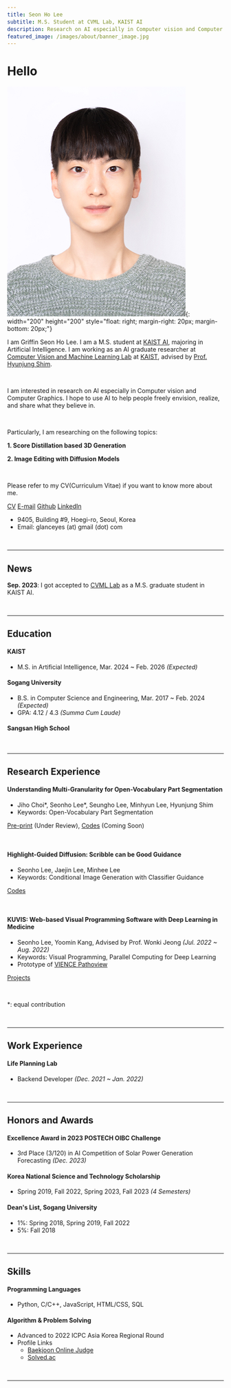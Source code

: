```yaml
---
title: Seon Ho Lee
subtitle: M.S. Student at CVML Lab, KAIST AI
description: Research on AI especially in Computer vision and Computer Graphics
featured_image: /images/about/banner_image.jpg
---
```


# Hello

![Profile Image](/images/about/profile_image.jpg){: width="200" height="200" style="float: right; margin-right: 20px; margin-bottom: 20px;"}

I am Griffin Seon Ho Lee. I am a M.S. student at [KAIST AI](https://gsai.kaist.ac.kr/), majoring in Artificial Intelligence. I am working as an AI graduate researcher at [Computer Vision and Machine Learning Lab](https://sites.google.com/view/cvml-kaist/home) at [KAIST](https://www.kaist.ac.kr/en/), advised by [Prof. Hyunjung Shim](https://sites.google.com/view/cvml-kaist/members). 

<br/>

I am interested in research on AI especially in Computer vision and Computer Graphics. I hope to use AI to help people freely envision, realize, and share what they believe in.

<br/>

Particularly, I am researching on the following topics:

**1. Score Distillation based 3D Generation**

**2. Image Editing with Diffusion Models**

<br/>

Please refer to my CV(Curriculum Vitae) if you want to know more about me.

<a href="/pdf/cv.pdf" target="_blank" class="button button--medium"><i class="fa fa-file-pdf"></i> CV</a>
<a href="mailto:glanceyes@gmail.com" class="button button--medium"><i class="fa fa-envelope"></i> E-mail</a>
<a href="https://github.com/glanceyes" target="_blank" class="button button--medium"><i class="fa-brands fa-github"></i> Github</a>
<a href="https://www.linkedin.com/in/glanceyes/" target="_blank" class="button button--medium"><i class="fa-brands fa-linkedin"></i> LinkedIn</a>
<br/>

- 9405, Building #9, Hoegi-ro, Seoul, Korea <br/>
- Email: glanceyes (at) gmail (dot) com

<br/>
<hr/>

## News

**Sep. 2023**: I got accepted to [CVML Lab](https://sites.google.com/view/cvml-kaist/home) as a M.S. graduate student in KAIST AI.

<br/>
<hr/>

## Education

#### KAIST
- M.S. in Artificial Intelligence, Mar. 2024 ~ Feb. 2026 <i>(Expected)</i>

#### Sogang University
- B.S. in Computer Science and Engineering, Mar. 2017 ~ Feb. 2024 <i>(Expected)</i>
- GPA: 4.12 / 4.3 <i>(Summa Cum Laude)</i>

#### Sangsan High School


<br/>
<hr/>

## Research Experience

#### Understanding Multi-Granularity for Open-Vocabulary Part Segmentation
- Jiho Choi\*, Seonho Lee\*, Seungho Lee, Minhyun Lee, Hyunjung Shim
- Keywords: Open-Vocabulary Part Segmentation

[Pre-print](#) (Under Review), [Codes](#) (Coming Soon)

<br/>

#### Highlight-Guided Diffusion: Scribble can be Good Guidance

- Seonho Lee, Jaejin Lee, Minhee Lee
- Keywords: Conditional Image Generation with Classifier Guidance

[Codes](https://github.com/Glanceyes/Highlight-Guided-Diffusion)


<br/>

#### KUVIS: Web-based Visual Programming Software with Deep Learning in Medicine

- Seonho Lee, Yoomin Kang, Advised by Prof. Wonki Jeong <i>(Jul. 2022 ~ Aug. 2022)</i>
- Keywords: Visual Programming, Parallel Computing for Deep Learning
- Prototype of [VIENCE Pathoview](https://vience.io/main)

[Projects](/project/kuvis)

<br/>

\*: equal contribution

<br/>
<hr/>


## Work Experience

#### Life Planning Lab
- Backend Developer <i>(Dec. 2021 ~ Jan. 2022)</i>


<br/>
<hr/>


## Honors and Awards

#### Excellence Award in 2023 POSTECH OIBC Challenge
- 3rd Place (3/120) in AI Competition of Solar Power Generation Forecasting <i>(Dec. 2023)</i>

#### Korea National Science and Technology Scholarship
- Spring 2019, Fall 2022, Spring 2023, Fall 2023 <i>(4 Semesters)</i>

#### Dean's List, Sogang University
- 1%: Spring 2018, Spring 2019, Fall 2022
- 5%: Fall 2018

<br/>
<hr/>

## Skills

#### Programming Languages
- Python, C/C++, JavaScript, HTML/CSS, SQL


#### Algorithm & Problem Solving
- Advanced to 2022 ICPC Asia Korea Regional Round
- Profile Links
    + [Baekjoon Online Judge](https://www.acmicpc.net/user/glanceyes)
    + [Solved.ac](https://solved.ac/profile/glanceyes)


<br/>
<hr/>
